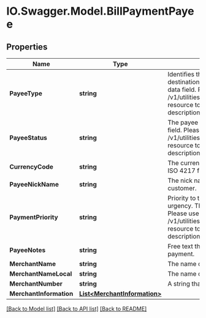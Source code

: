 # IO.Swagger.Model.BillPaymentPayee
## Properties

Name | Type | Description | Notes
------------ | ------------- | ------------- | -------------
**PayeeType** | **string** | Identifies the type of payee based on the destination of the payee.This is a reference data field. Please use /v1/utilities/referenceData/{payeeType} resource to get valid value of this field with description.  | 
**PayeeStatus** | **string** | The payee status. This is a reference data field. Please use /v1/utilities/referenceData/{payeeStatus} resource to get valid value of this field with description. | [optional] 
**CurrencyCode** | **string** | The currency code of the payee account in ISO 4217 format | [optional] 
**PayeeNickName** | **string** | The nick name of the payee assigned by the customer. | 
**PaymentPriority** | **string** | Priority to the payment used to identify urgency. This is a reference data field. Please use /v1/utilities/referenceData/{paymentPriority} resource to get valid value of this field with description. | [optional] 
**PayeeNotes** | **string** | Free text that usually describes purpose of payment. | 
**MerchantName** | **string** |  The name of the merchant. | [optional] 
**MerchantNameLocal** | **string** |  The name of the merchant in local language. | [optional] 
**MerchantNumber** | **string** |  A string that uniquely identifies a merchant. | [optional] 
**MerchantInformation** | [**List&lt;MerchantInformation&gt;**](MerchantInformation.md) |  | [optional] 

[[Back to Model list]](../README.md#documentation-for-models) [[Back to API list]](../README.md#documentation-for-api-endpoints) [[Back to README]](../README.md)


